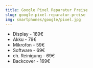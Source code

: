 ```yaml
---
title: Google Pixel Reparatur Preise
slug: google-pixel-reparatur-preise
img: smartphones/google/pixel.jpg
---
```


- Display - 189€
- Akku - 79€
- Mikrofon - 59€
- Software - 69€
- ch. Reinigung - 69€
- Backcover - 169€